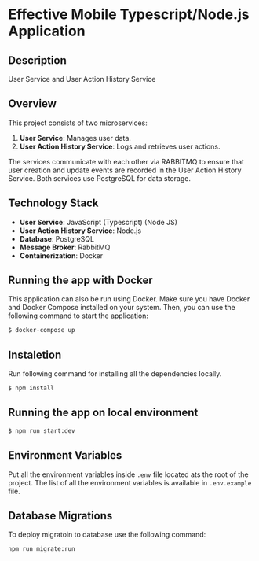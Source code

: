 # Effective Mobile Typescript/Node.js Application

## Description

 User Service and User Action History Service

## Overview

This project consists of two microservices:
1. **User Service**: Manages user data.
2. **User Action History Service**: Logs and retrieves user actions.

The services communicate with each other via RABBITMQ to ensure that user creation and update events are recorded in the User Action History Service. Both services use PostgreSQL for data storage.

## Technology Stack

- **User Service**: JavaScript (Typescript) (Node JS)
- **User Action History Service**: Node.js
- **Database**: PostgreSQL
- **Message Broker**: RabbitMQ
- **Containerization**: Docker

## Running the app with Docker

This application can also be run using Docker. Make sure you have Docker and Docker Compose installed on your system. Then, you can use the following command to start the application:

```bash
$ docker-compose up
```
## Instaletion

Run following command for installing all the dependencies locally.

```bash
$ npm install
```

## Running the app on local environment
```bash
$ npm run start:dev
```

## Environment Variables
Put all the environment variables inside `.env` file located ats the root of the project. The list of all the environment variables is available in `.env.example` file. 



## Database Migrations
To deploy migratoin to database use the following command:

```
npm run migrate:run 
```


